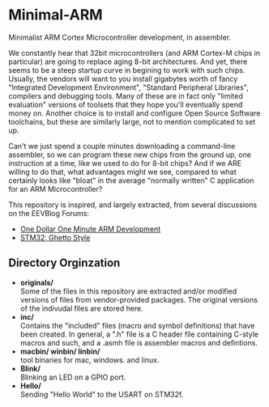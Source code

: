 Minimal-ARM
===========

Minimalist ARM Cortex Microcontroller development, in assembler.

We constantly hear that 32bit microcontrollers (and ARM Cortex-M chips in particular) are going to replace aging 8-bit architectures.   And yet, there seems to be a steep startup curve in begining to work with such chips.  Usually, the vendors will want to you install gigabytes worth of fancy "Integrated Development Environment", "Standard Peripheral Libraries", compilers and debugging tools.  Many of these are in fact only "limited evaluation" versions of toolsets that they hope you'll eventually spend money on.  Another choice is to install and configure Open Source Software toolchains, but these are similarly large, not to mention complicated to set up.

Can't we just spend a couple minutes downloading a command-line assembler, so we can program these new chips from the ground up, one instruction at a time, like we used to do for 8-bit chips?  And if we ARE willing to do that, what advantages might we see, compared to what certainly looks like "bloat" in the average "normally written" C application for an ARM Microcontroller?

This repository is inspired, and largely extracted, from several discussions on the EEVBlog Forums:
- [One Dollar One Minute ARM Development](http://www.eevblog.com/forum/microcontrollers/one-dollar-one-minute-arm-development/)
- [STM32: Ghetto Style](http://www.eevblog.com/forum/microcontrollers/stm32-ghetto-style/)

## Directory Orginzation
- **originals/**  
 Some of the files in this repository are extracted and/or modified versions of files from vendor-provided packages.  The original versions of the indivudal files are stored here.
- **inc/**  
 Contains the "included" files (macro and symbol definitions) that have been created.  In general, a ".h" file is a C header file containing C-style macros and such, and a .asmh file is assembler macros and defintions.
- **macbin/ winbin/ linbin/**  
tool binaries for mac, windows. and linux.
- **Blink/**  
Blinking an LED on a GPIO port.
- **Hello/**  
Sending "Hello World" to the USART on STM32f.
